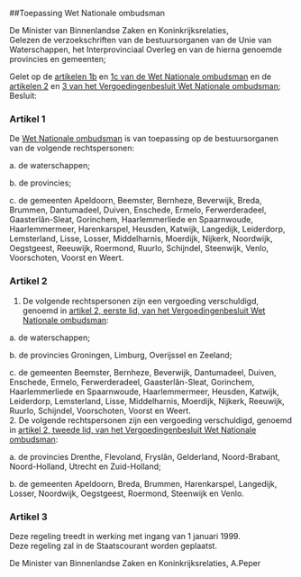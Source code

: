 <meta http-equiv='Content-Type' content='text/html; charset=utf-8' />

##Toepassing Wet Nationale ombudsman

De Minister van Binnenlandse Zaken en Koninkrijksrelaties,  
Gelezen de verzoekschriften van de bestuursorganen van de Unie van Waterschappen, het Interprovinciaal Overleg en van de hierna genoemde provincies en gemeenten;

Gelet op de [artikelen 1b](../../../../../../wet/wet/nationale/ombudsman/BWBR0003372/README.md) en [1c van de Wet Nationale ombudsman](../../../../../../wet/wet/nationale/ombudsman/BWBR0003372/README.md) en de [artikelen 2](../../../../../../AMvB/vergoedingenbesluit/wet/nationale/ombudsman/BWBR0009885/README.md) en [3 van het Vergoedingenbesluit Wet Nationale ombudsman](../../../../../../AMvB/vergoedingenbesluit/wet/nationale/ombudsman/BWBR0009885/README.md);
Besluit:    

### Artikel  1  

De [Wet Nationale ombudsman](../../../../../../wet/wet/nationale/ombudsman/BWBR0003372/README.md) is van toepassing op de bestuursorganen van de volgende rechtspersonen: 

a. de waterschappen;  

b. de provincies;  

c. de gemeenten Apeldoorn, Beemster, Bernheze, Beverwijk, Breda, Brummen, Dantumadeel, Duiven, Enschede, Ermelo, Ferwerderadeel, Gaasterlân-Sleat, Gorinchem, Haarlemmerliede en Spaarnwoude, Haarlemmermeer, Harenkarspel, Heusden, Katwijk, Langedijk, Leiderdorp, Lemsterland, Lisse, Losser, Middelharnis, Moerdijk, Nijkerk, Noordwijk, Oegstgeest, Reeuwijk, Roermond, Ruurlo, Schijndel, Steenwijk, Venlo, Voorschoten, Voorst en Weert.    

### Artikel  2  

1.  De volgende rechtspersonen zijn een vergoeding verschuldigd, genoemd in [artikel 2, eerste lid, van het Vergoedingenbesluit Wet Nationale ombudsman](../../../../../../AMvB/vergoedingenbesluit/wet/nationale/ombudsman/BWBR0009885/README.md): 

a. de waterschappen;  

b. de provincies Groningen, Limburg, Overijssel en Zeeland;  

c. de gemeenten Beemster, Bernheze, Beverwijk, Dantumadeel, Duiven, Enschede, Ermelo, Ferwerderadeel, Gaasterlân-Sleat, Gorinchem, Haarlemmerliede en Spaarnwoude, Haarlemmermeer, Heusden, Katwijk, Leiderdorp, Lemsterland, Lisse, Middelharnis, Moerdijk, Nijkerk, Reeuwijk, Ruurlo, Schijndel, Voorschoten, Voorst en Weert.     
2.  De volgende rechtspersonen zijn een vergoeding verschuldigd, genoemd in [artikel 2, tweede lid, van het Vergoedingenbesluit Wet Nationale ombudsman](../../../../../../AMvB/vergoedingenbesluit/wet/nationale/ombudsman/BWBR0009885/README.md): 

a. de provincies Drenthe, Flevoland, Fryslân, Gelderland, Noord-Brabant, Noord-Holland, Utrecht en Zuid-Holland;  

b. de gemeenten Apeldoorn, Breda, Brummen, Harenkarspel, Langedijk, Losser, Noordwijk, Oegstgeest, Roermond, Steenwijk en Venlo.     

### Artikel  3  

Deze regeling treedt in werking met ingang van 1 januari 1999.  
Deze regeling zal in de Staatscourant worden geplaatst.   

De 
Minister van Binnenlandse Zaken en Koninkrijksrelaties, 
A.Peper    
